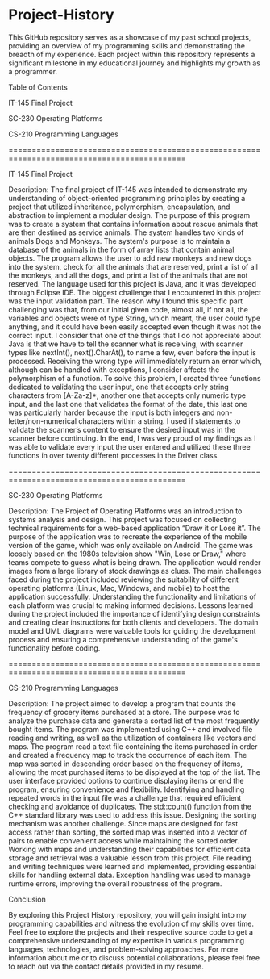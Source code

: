 # Project-History

This GitHub repository serves as a showcase of my past school projects, providing an overview of my programming skills and demonstrating the breadth of my experience. Each project within this repository represents a significant milestone in my educational journey and highlights my growth as a programmer.

Table of Contents

IT-145 Final Project

SC-230 Operating Platforms

CS-210 Programming Languages

============================================================================================

IT-145 Final Project

Description: The final project of IT-145 was intended to demonstrate my understanding of object-oriented programming principles by creating a project that utilized inheritance, polymorphism, encapsulation, and abstraction to implement a modular design. The purpose of this program was to create a system that contains information about rescue animals that are then destined as service animals. The system handles two kinds of animals Dogs and Monkeys. The system's purpose is to maintain a database of the animals in the form of array lists that contain animal objects. The program allows the user to add new monkeys and new dogs into the system, check for all the animals that are reserved, print a list of all the monkeys, and all the dogs, and print a list of the animals that are not reserved. The language used for this project is Java, and it was developed through Eclipse IDE.
The biggest challenge that I encountered in this project was the input validation part. The reason why I found this specific part challenging was that, from our initial given code, almost all, if not all, the variables and objects were of type String, which meant, the user could type anything, and it could have been easily accepted even though it was not the correct input. I consider that one of the things that I do not appreciate about Java is that we have to tell the scanner what is receiving, with scanner types like nextInt(), next().CharAt(), to name a few, even before the input is processed. Receiving the wrong type will immediately return an error which, although can be handled with exceptions, I consider affects the polymorphism of a function. To solve this problem, I created three functions dedicated to validating the user input, one that accepts only string characters from [A-Za-z]*, another one that accepts only numeric type input, and the last one that validates the format of the date, this last one was particularly harder because the input is both integers and non-letter/non-numerical characters within a string. I used if statements to validate the scanner’s content to ensure the desired input was in the scanner before continuing. In the end, I was very proud of my findings as I was able to validate every input the user entered and utilized these three functions in over twenty different processes in the Driver class.

============================================================================================

SC-230 Operating Platforms

Description: The Project of Operating Platforms was an introduction to systems analysis and design. This project was focused on collecting technical requirements for a web-based application “Draw it or Lose it”. The purpose of the application was to recreate the experience of the mobile version of the game, which was only available on Android. The game was loosely based on the 1980s television show "Win, Lose or Draw," where teams compete to guess what is being drawn. The application would render images from a large library of stock drawings as clues.
The main challenges faced during the project included reviewing the suitability of different operating platforms (Linux, Mac, Windows, and mobile) to host the application successfully. Understanding the functionality and limitations of each platform was crucial to making informed decisions.
Lessons learned during the project included the importance of identifying design constraints and creating clear instructions for both clients and developers. The domain model and UML diagrams were valuable tools for guiding the development process and ensuring a comprehensive understanding of the game's functionality before coding.

============================================================================================

CS-210 Programming Languages

Description: The project aimed to develop a program that counts the frequency of grocery items purchased at a store. The purpose was to analyze the purchase data and generate a sorted list of the most frequently bought items. The program was implemented using C++ and involved file reading and writing, as well as the utilization of containers like vectors and maps.
The program read a text file containing the items purchased in order and created a frequency map to track the occurrence of each item. The map was sorted in descending order based on the frequency of items, allowing the most purchased items to be displayed at the top of the list. The user interface provided options to continue displaying items or end the program, ensuring convenience and flexibility.
Identifying and handling repeated words in the input file was a challenge that required efficient checking and avoidance of duplicates. The std::count() function from the C++ standard library was used to address this issue. Designing the sorting mechanism was another challenge. Since maps are designed for fast access rather than sorting, the sorted map was inserted into a vector of pairs to enable convenient access while maintaining the sorted order.
Working with maps and understanding their capabilities for efficient data storage and retrieval was a valuable lesson from this project. File reading and writing techniques were learned and implemented, providing essential skills for handling external data. Exception handling was used to manage runtime errors, improving the overall robustness of the program.


Conclusion

By exploring this Project History repository, you will gain insight into my programming capabilities and witness the evolution of my skills over time. Feel free to explore the projects and their respective source code to get a comprehensive understanding of my expertise in various programming languages, technologies, and problem-solving approaches.
For more information about me or to discuss potential collaborations, please feel free to reach out via the contact details provided in my resume.
